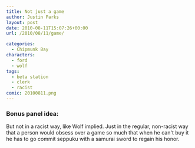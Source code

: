 ```yaml
---
title: Not just a game
author: Justin Parks
layout: post
date: 2010-08-11T15:07:26+00:00
url: /2010/08/11/game/

categories:
  - Chipmunk Bay
characters:
  - ford
  - wolf
tags:
  - beta station
  - clerk
  - racist
comic: 20100811.png
---
```

### Bonus panel idea:
But not in a racist way, like Wolf implied. Just in the regular, non-racist way that a person would obsess over a game so much that when he can't buy it he has to go commit seppuku with a samurai sword to regain his honor.